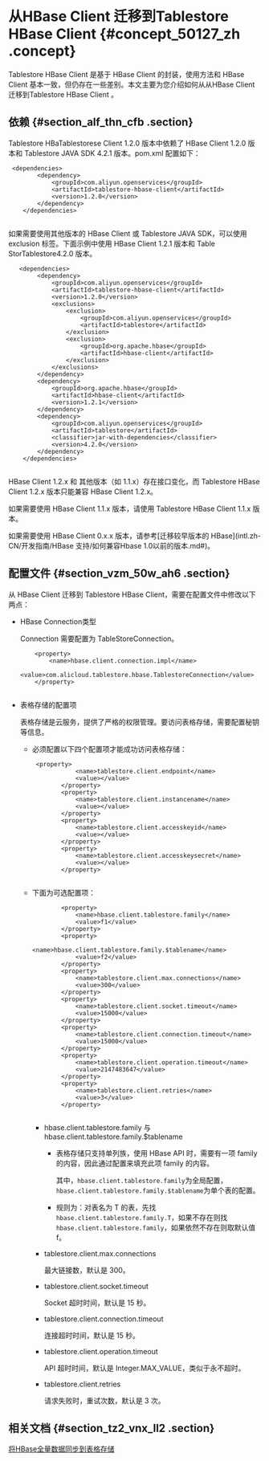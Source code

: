 # 从HBase Client 迁移到Tablestore HBase Client {#concept_50127_zh .concept}

Tablestore HBase Client 是基于 HBase Client 的封装，使用方法和 HBase Client 基本一致，但仍存在一些差别。本文主要为您介绍如何从从HBase Client 迁移到Tablestore HBase Client 。

## 依赖 {#section_alf_thn_cfb .section}

Tablestore HBaTablestorese Client 1.2.0 版本中依赖了 HBase Client 1.2.0 版本和 Tablestore JAVA SDK 4.2.1 版本。pom.xml 配置如下：

``` {#codeblock_upa_eh6_hi2 .language-xml}
 <dependencies>
        <dependency>
            <groupId>com.aliyun.openservices</groupId>
            <artifactId>tablestore-hbase-client</artifactId>
            <version>1.2.0</version>
        </dependency>
    </dependencies>
			
```

如果需要使用其他版本的 HBase Client 或 Tablestore JAVA SDK，可以使用 exclusion 标签。下面示例中使用 HBase Client 1.2.1 版本和 Table StorTablestore4.2.0 版本。

``` {#codeblock_nub_6qp_spt .language-xml}
   <dependencies>
        <dependency>
            <groupId>com.aliyun.openservices</groupId>
            <artifactId>tablestore-hbase-client</artifactId>
            <version>1.2.0</version>
            <exclusions>
                <exclusion>
                    <groupId>com.aliyun.openservices</groupId>
                    <artifactId>tablestore</artifactId>
                </exclusion>
                <exclusion>
                    <groupId>org.apache.hbase</groupId>
                    <artifactId>hbase-client</artifactId>
                </exclusion>
            </exclusions>
        </dependency>
        <dependency>
            <groupId>org.apache.hbase</groupId>
            <artifactId>hbase-client</artifactId>
            <version>1.2.1</version>
        </dependency>
        <dependency>
            <groupId>com.aliyun.openservices</groupId>
            <artifactId>tablestore</artifactId>
            <classifier>jar-with-dependencies</classifier>
            <version>4.2.0</version>
        </dependency>
    </dependencies>
			
```

HBase Client 1.2.x 和 其他版本（如 1.1.x）存在接口变化，而 Tablestore HBase Client 1.2.x 版本只能兼容 HBase Client 1.2.x。

如果需要使用 HBase Client 1.1.x 版本，请使用 Tablestore HBase Client 1.1.x 版本。

如果需要使用 HBase Client 0.x.x 版本，请参考[迁移较早版本的 HBase](intl.zh-CN/开发指南/HBase 支持/如何兼容Hbase 1.0以前的版本.md#)。

## 配置文件 {#section_vzm_50w_ah6 .section}

从 HBase Client 迁移到 Tablestore HBase Client，需要在配置文件中修改以下两点：

-   HBase Connection类型

    Connection 需要配置为 TableStoreConnection。

    ``` {#codeblock_b78_uwk_3s5 .language-java}
        <property>
            <name>hbase.client.connection.impl</name>
            <value>com.alicloud.tablestore.hbase.TablestoreConnection</value>
        </property>
    					
    ```

-   表格存储的配置项

    表格存储是云服务，提供了严格的权限管理。要访问表格存储，需要配置秘钥等信息。

    -   必须配置以下四个配置项才能成功访问表格存储：

        ``` {#codeblock_5tp_zvg_8s5 .language-xml}
         <property>
                    <name>tablestore.client.endpoint</name>
                    <value></value>
                </property>
                <property>
                    <name>tablestore.client.instancename</name>
                    <value></value>
                </property>
                <property>
                    <name>tablestore.client.accesskeyid</name>
                    <value></value>
                </property>
                <property>
                    <name>tablestore.client.accesskeysecret</name>
                    <value></value>
                </property>
        							
        ```

    -   下面为可选配置项：

        ``` {#codeblock_iyy_rbu_clu .language-xml}
                <property>
                    <name>hbase.client.tablestore.family</name>
                    <value>f1</value>
                </property>
                <property>
                    <name>hbase.client.tablestore.family.$tablename</name>
                    <value>f2</value>
                </property>
                <property>
                    <name>tablestore.client.max.connections</name>
                    <value>300</value>
                </property>
                <property>
                    <name>tablestore.client.socket.timeout</name>
                    <value>15000</value>
                </property>
                <property>
                    <name>tablestore.client.connection.timeout</name>
                    <value>15000</value>
                </property>
                <property>
                    <name>tablestore.client.operation.timeout</name>
                    <value>2147483647</value>
                </property>
                <property>
                    <name>tablestore.client.retries</name>
                    <value>3</value>
                </property>
        							
        ```

        -   hbase.client.tablestore.family 与 hbase.client.tablestore.family.$tablename

            -   表格存储只支持单列族，使用 HBase API 时，需要有一项 family 的内容，因此通过配置来填充此项 family 的内容。

                其中，`hbase.client.tablestore.family`为全局配置，`hbase.client.tablestore.family.$tablename`为单个表的配置。

            -   规则为：对表名为 T 的表，先找`hbase.client.tablestore.family.T`，如果不存在则找`hbase.client.tablestore.family`，如果依然不存在则取默认值 f。
        -   tablestore.client.max.connections

            最大链接数，默认是 300。

        -   tablestore.client.socket.timeout

            Socket 超时时间，默认是 15 秒。

        -   tablestore.client.connection.timeout

            连接超时时间，默认是 15 秒。

        -   tablestore.client.operation.timeout

            API 超时时间，默认是 Integer.MAX\_VALUE，类似于永不超时。

        -   tablestore.client.retries

            请求失败时，重试次数，默认是 3 次。


## 相关文档 {#section_tz2_vnx_ll2 .section}

[将HBase全量数据同步到表格存储](../../../../intl.zh-CN/数据同步迁移/将HBase全量数据同步到表格存储.md#)

